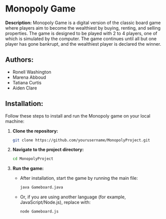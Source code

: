 # Monopoly Game

**Description:**
Monopoly Game is a digital version of the classic board game where players aim to become the wealthiest by buying, renting, and selling properties. The game is designed to be played with 2 to 4 players, one of which is simulated by the computer. The game continues until all but one player has gone bankrupt, and the wealthiest player is declared the winner.

## Authors:
- Ronell Washington  
- Marena Abboud  
- Tatiana Curtis  
- Aiden Clare  

## Installation:

Follow these steps to install and run the Monopoly game on your local machine:

1. **Clone the repository:**
    ```bash
    git clone https://github.com/yourusername/MonopolyProject.git
    ```

2. **Navigate to the project directory:**
    ```bash
    cd MonopolyProject
    ```

3. **Run the game:**
    - After installation, start the game by running the main file:
      ```bash
      java Gameboard.java
      ```
    - Or, if you are using another language (for example, JavaScript/Node.js), replace with:
      ```bash
      node Gameboard.js
      ```
